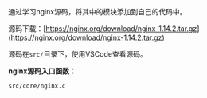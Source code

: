 通过学习nginx源码，将其中的模块添加到自己的代码中。

源码下载：[https://nginx.org/download/nginx-1.14.2.tar.gz](https://nginx.org/download/nginx-1.14.2.tar.gz)


源码在`src/`目录下，使用VSCode查看源码。

**nginx源码入口函数：**

`src/core/nginx.c`
